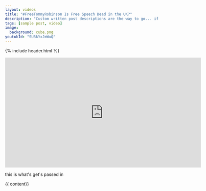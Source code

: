 ```yaml
---
layout: videos
title: "#FreeTommyRobinson Is Free Speech Dead in the UK?"
description: "Custom written post descriptions are the way to go... if you're not lazy."
tags: [sample post, video]
image:
  background: cube.png
youtubId: "SU3kYxJmWuQ"
---
```



{% include header.html %}
<iframe src="https://www.youtube.com/watch?v=1q91kzzwdSc"   
width="640" height="360" frameborder="0" ></iframe>


 this is what's get's passed in

 {{ content}}
